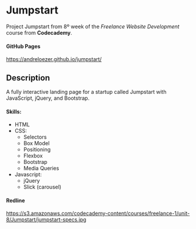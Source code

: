 Jumpstart
=========

Project Jumpstart from 8º week of the *Freelance Website Development* course from **Codecademy**.

#### GitHub Pages

https://andreloezer.github.io/jumpstart/

Description
-----------

A fully interactive landing page for a startup called Jumpstart with JavaScript, jQuery, and Bootstrap.

#### Skills:
- HTML
- CSS:
  - Selectors
  - Box Model
  - Positioning
  - Flexbox
  - Bootstrap
  - Media Queries
- Javascript:
  - jQuery
  - Slick (carousel)

#### Redline

https://s3.amazonaws.com/codecademy-content/courses/freelance-1/unit-8/Jumpstart/jumpstart-specs.jpg
